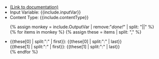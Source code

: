 <ul>
<li><a href="https://help.webex.com/en-us/article/n5595zd/Webex-Contact-Center-Setup-and-Administration-Guide#Cisco_Generic_Topic.dita_c1a3583f-39e9-4250-9bf8-d8f419da6b05" target="_blank">(Link to documentation)</a></li>
<li>Input Variable: {{include.inputVar}}</li>
<li>Content Type: {{include.contentType}}</li>

{% assign monkey = include.OutputVar | remove:"_done!_" | split: "||"  %}
{% for items in monkey  %}
{% assign these = items | split: ","  %}
<li>{{these[0] | split:":" | first}}: {{these[0] | split:":" | last}} <br>
    {{these[1] | split:":" | first}}: {{these[1] | split:":" | last}} </li>
{% endfor %}
</ul>